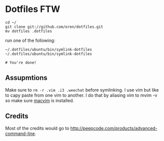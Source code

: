 Dotfiles FTW
============

    cd ~/
    git clone git://github.com/oren/dotfiles.git
    mv dotfiles .dotfiles

run one of the following:

    ~/.dotfiles/ubuntu/bin/symlink-dotfiles
    ~/.dotfiles/ubuntu/bin/symlink-dotfiles

    # You're done!

Assupmtions
-----------

Make sure to `rm -r .vim .i3 .weechat` before symlinking.
I use vim but like to capy paste from one vim to another. I do that by aliasing vim to mvim -v so make sure [macvim](http://code.google.com/p/macvim/) is installed.

Credits
-------

Most of the credits would go to http://peepcode.com/products/advanced-command-line.

